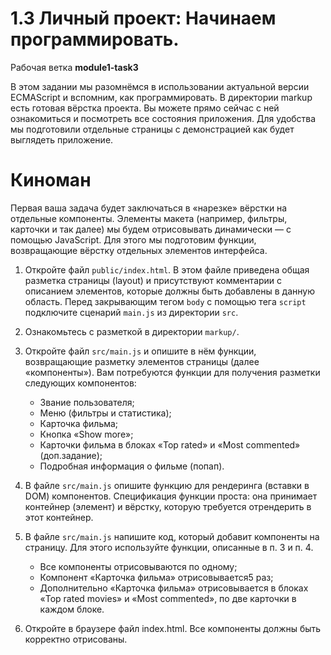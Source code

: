 # 1.3 Личный проект: Начинаем программировать.

Рабочая ветка **module1-task3**

В этом задании мы разомнёмся в использовании актуальной
версии ECMAScript и вспомним, как программировать. В
директории markup есть готовая вёрстка проекта. Вы можете
прямо сейчас с ней ознакомиться и посмотреть все состояния
приложения. Для удобства мы подготовили отдельные
страницы с демонстрацией как будет выглядеть приложение.

# Киноман

Первая ваша задача будет заключаться в «нарезке» вёрстки на
отдельные компоненты. Элементы макета (например, фильтры,
карточки и так далее) мы будем отрисовывать динамически — с
помощью JavaScript. Для этого мы подготовим функции,
возвращающие вёрстку отдельных элементов интерфейса.

1. Откройте файл `public/index.html`. В этом файле
    приведена общая разметка страницы (layout) и
    присутствуют комментарии с описанием элементов,
    которые должны быть добавлены в данную область. Перед
    закрывающим тегом `body` с помощью
    тега `script` подключите сценарий `main.js` из
    директории `src`.
2. Ознакомьтесь с разметкой в директории `markup/`.

3. Откройте файл `src/main.js` и опишите в нём
    функции, возвращающие разметку элементов страницы
    (далее «компоненты»). Вам потребуются функции для
    получения разметки следующих компонентов:
     - Звание пользователя;
     - Меню (фильтры и статистика);
     - Карточка фильма;
     - Кнопка «Show more»;
     - Карточки фильма в блоках «Top rated» и «Most
       commented» (доп.задание);
     - Подробная информация о фильме (попап).

4. В файле `src/main.js` опишите функцию для
    рендеринга (вставки в DOM) компонентов. Спецификация
    функции проста: она принимает контейнер (элемент) и
    вёрстку, которую требуется отрендерить в этот контейнер.

5. В файле `src/main.js` напишите код, который
    добавит компоненты на страницу. Для этого используйте
    функции, описанные в п. 3 и п. 4.
     - Все компоненты отрисовываются по одному;
     - Компонент «Карточка фильма» отрисовывается5
       раз;
     - Дополнительно «Карточка фильма»
       отрисовывается в блоках «Top rated movies» и «Most 
      commented», по две карточки в каждом блоке.

6. Откройте в браузере файл index.html. Все
   компоненты должны быть корректно отрисованы.


